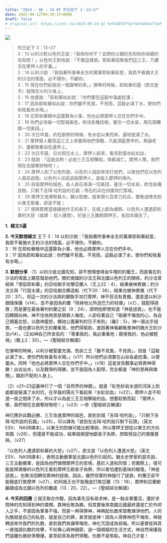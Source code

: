 ```yaml
---
title: "2024 – 06 – 24 QT 列王紀下 3：13~27"
date: 2025-04-12T04:39:17+0800
draft: false
# original_url: https://cmtc.tw/2024-06-24-qt-%e5%88%97%e7%8e%8b%e7%b4%80%e4%b8%8b-3%ef%bc%9a1327
---
```


![](/images/qt.jpg)
> 列王紀下 3：13\~27  
> 3：13 以利沙對以色列王說：「我與你何干？去問你父親的先知和你母親的先知吧！」以色列王對他說：「不要這樣說，耶和華招聚我們這三王，乃要交在摩押人的手裏。」  
> 3：14 以利沙說：「我指著所事奉永生的萬軍耶和華起誓，我若不看猶大王約沙法的情面，必不理你，不顧你。  
> 3：15 現在你們給我找一個彈琴的來。」彈琴的時候，耶和華的靈（原文是手）就降在以利沙身上。  
> 3：16 他便說：「耶和華如此說：『你們要在這穀中滿處挖溝；  
> 3：17 因為耶和華如此說：你們雖不見風，不見雨，這穀必滿了水，使你們和牲畜有水喝。』  
> 3：18 在耶和華眼中這還算為小事，他也必將摩押人交在你們手中。  
> 3：19 你們必攻破一切堅城美邑，砍伐各種佳樹，塞住一切水泉，用石頭糟踏一切美田。」  
> 3：20 次日早晨，約在獻祭的時候，有水從以東而來，遍地就滿了水。  
> 3：21 摩押眾人聽見這三王上來要與他們爭戰，凡能頂盔貫甲的，無論老少，盡都聚集站在邊界上。  
> 3：22 次日早晨，日光照在水上，摩押人起來，看見對面水紅如血，  
> 3：23 就說：「這是血啊！必是三王互相擊殺，俱都滅亡。摩押人哪，我們現在去搶奪財物吧！」  
> 3：24 摩押人到了以色列營，以色列人就起來攻打他們，以致他們在以色列人面前逃跑。以色列人往前追殺摩押人，直殺入摩押的境內，  
> 3：25 拆毀摩押的城邑，各人拋石填滿一切美田，塞住一切水泉，砍伐各種佳樹，只剩下吉珥‧哈列設的石牆；甩石的兵在四圍攻打那城。  
> 3：26 摩押王見陣勢甚大，難以對敵，就率領七百拿刀的兵，要衝過陣去到以東王那裏，卻是不能；  
> 3：27 便將那應當接續他作王的長子，在城上獻為燔祭。以色列人遭遇耶和華的大怒（或譯 ：招人痛恨），於是三王離開摩押王，各回本國去了。

**1.  經文3遍**

**2. 今天默想經文**
王下 3：14 以利沙說：「我指著所事奉永生的萬軍耶和華起誓，我若不看猶大王約沙法的情面，必不理你，不顧你。  
3：18 在耶和華眼中這還算為小事，他也必將摩押人交在你們手中。  
3：17 因為耶和華如此說：你們雖不見風，不見雨，這穀必滿了水，使你們和牲畜有水喝。』

**3. 默想分享**
（1）以利沙是北國先知，卻不想理會拜金牛犢的約蘭王，而是看在約沙法的情面上願意幫助他們。關於南國約沙法王與北國以色列王的關係，約沙法曾經與「恨惡耶和華」的亞哈聯手攻擊亞蘭人（王上22：4），結果被神責備；約沙法又與「行惡太甚」的亞哈謝合夥造船（代下20：36），結果也被神責備（代下20：37）。但這一次約沙法與約蘭聯手攻打摩押，神不但沒有責備，還差遣以利沙跟隨保護（v14）。並不是因為約蘭「除掉他父所造巴力的柱像」（v2），就配得拯救；而是要在最後審判約蘭之前（9：24），證明他即使知道「神是拯救」，也不能回轉歸向神。神不住地用恩慈領罪人悔改，人卻任著自己「剛硬不悔改的心，為自己積蓄忿怒，以致神震怒，顯祂公義審判的日子來到」（羅2：5）。神一面出手拯救，一面也要以色列王約蘭看見，他們得幫助，是因著神看顧敬畏神的猶大王約沙法v14）。（正如神自己所宣告的：「尊重我的，我必重看他；藐視我的，他必被輕視」（撒上2：30）。—《聖經綜合解讀》

在彈琴的時候，以利沙被聖靈充滿，告訴三王「雖不見風，不見雨」，但是「這穀必滿了水，使你們和牲畜有水喝。」（v17）所以他們必須要在山谷各處挖溝，以便蓄水。同時「他也必將摩押人交在你們手中。」（v18）這是宣告戰事必將靠神得勝！出谷出水，以及戰爭的得勝，並不是因為人配得，完全都是「神的恩典與憐憫」，臨到不配的人身上。

（2）v21\~23這裏神行了一個「自然界的神蹟」，就是「紅色砂岩水道的河床上到處都是裝滿了水的坑，在早晨的陽光下看起來『水紅如血』（v22）。摩押人並不知道一夜之間來了水，所以才以為是三王互相擊殺的血。想要趁勢而起：「摩押人哪，我們現在去搶奪財物吧！」（v23）—參《聖經綜合解讀》

神已應許此戰必勝，三王攻進摩押的城邑，直到京城「吉珥‧哈列設」，「只剩下吉珥‧哈列設的石牆」（v25），可以譯為「直到在吉珥‧哈列設只剩下石頭」（英文ESV、 NASB譯本）。以東王的防線可能比較薄弱，所以摩押王想從以東王的方向突圍（v26），但還是不能成功，結果就絕望地獻長子為祭，想取悅自己的偶像基抹。（v27）

「以色列人遭遇耶和華的大怒」（v27），原文是「以色列人遭遇大怒」（英文ESV、 NASB譯本），表明主動撤軍是北國以色列引起的。猶太史學家約瑟夫說，三王主動撤軍，是因為他們憐憫摩押王的苦境，基於人道和同情；但實際上，很可能是拜偶像的以色列王看到摩押王獻長子為祭，所以害怕遭到基抹的報復。「神是拯救」，也無法回轉信靠神的拯救。因此，雖然信實的神施行了拯救，約蘭王卻不能徹底打敗摩押（v27），約阿施王也不能徹底打敗亞蘭（13：19），摩押和亞蘭都繼續成為北國以色列的難處（13：20、22）。—《聖經綜合解讀》

**4. 今天的回應**
三個王聯合作戰，因為事先沒有尋求神，差一點全軍覆沒，還好求問神的先知得到神的憐憫，靠神反敗為勝。但其實後來南國北國最終還是亡於外邦人之手，不是因為軍事不強，而是一再得罪神，神興起仇敵來管教煉淨他們。人的仇敵就是自己的私慾，就是自己的罪，甚至就是神！因為人得罪神而不悔改，神就轉過來作我們的仇敵，直到我們肯謙卑悔改，神化咒詛成為祝福。所以基督徒與其一直強調仇敵的攻擊，不如專心與神親密，過一個順服的生活方式，神自然保護我們遠離仇敵紛爭攪擾，甚至起來為我們爭戰。仇敵不是焦點，神自己才是！
